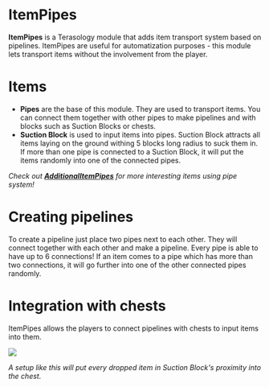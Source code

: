 ItemPipes
=====
**ItemPipes** is a Terasology module that adds item transport system based on pipelines. ItemPipes are useful for automatization purposes - this module lets transport items without the involvement from the player.

Items
=====

  - **Pipes** are the base of this module. They are used to transport items. You can connect them together with other pipes to make pipelines and with blocks such as Suction Blocks or chests.
  - **Suction Block** is used to input items into pipes. Suction Block attracts all items laying on the ground withing 5 blocks long radius to suck them in. If more than one pipe is connected to a Suction Block, it will put the items randomly into one of the connected pipes.
  
  _Check out **[AdditionalItemPipes](https://github.com/Terasology/AdditionalItemPipes)** for more interesting items using pipe system!_
  
Creating pipelines
=====
To create a pipeline just place two pipes next to each other. They will connect together with each other and make a pipeline. Every pipe is able to have up to 6 connections! If an item comes to a pipe which has more than two connections, it will go further into one of the other connected pipes randomly.

Integration with chests
=====
ItemPipes allows the players to connect pipelines with chests to input items into them.

![](https://user-images.githubusercontent.com/28996462/34639790-e94f8c18-f2e6-11e7-8c66-12589b3416f2.png)

_A setup like this will put every dropped item in Suction Block's proximity into the chest._
